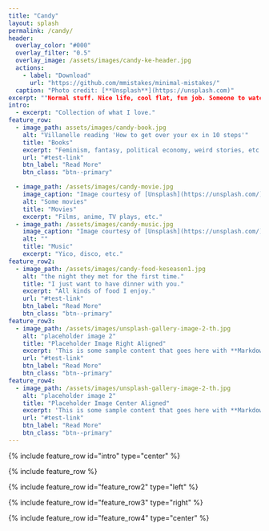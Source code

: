 ```yaml
---
title: "Candy"
layout: splash
permalink: /candy/
header:
  overlay_color: "#000"
  overlay_filter: "0.5"
  overlay_image: /assets/images/candy-ke-header.jpg
  actions:
    - label: "Download"
      url: "https://github.com/mmistakes/minimal-mistakes/"
  caption: "Photo credit: [**Unsplash**](https://unsplash.com)"
excerpt: ""Normal stuff. Nice life, cool flat, fun job. Someone to watch movies with.""
intro: 
  - excerpt: "Collection of what I love."
feature_row:
  - image_path: assets/images/candy-book.jpg
    alt: "Villanelle reading 'How to get over your ex in 10 steps'"
    title: "Books"
    excerpt: "Feminism, fantasy, political economy, weird stories, etc."
    url: "#test-link"
    btn_label: "Read More"
    btn_class: "btn--primary"

  - image_path: /assets/images/candy-movie.jpg
    image_caption: "Image courtesy of [Unsplash](https://unsplash.com/)"
    alt: "Some movies"
    title: "Movies"
    excerpt: "Films, anime, TV plays, etc."
  - image_path: /assets/images/candy-music.jpg
    image_caption: "Image courtesy of [Unsplash](https://unsplash.com/)"
    alt: ""
    title: "Music"
    excerpt: "Yico, disco, etc."
feature_row2:
  - image_path: /assets/images/candy-food-keseason1.jpg
    alt: "the night they met for the first time."
    title: "I just want to have dinner with you."
    excerpt: "All kinds of food I enjoy."
    url: "#test-link"
    btn_label: "Read More"
    btn_class: "btn--primary"
feature_row3:
  - image_path: /assets/images/unsplash-gallery-image-2-th.jpg
    alt: "placeholder image 2"
    title: "Placeholder Image Right Aligned"
    excerpt: 'This is some sample content that goes here with **Markdown** formatting. Right aligned with `type="right"`'
    url: "#test-link"
    btn_label: "Read More"
    btn_class: "btn--primary"
feature_row4:
  - image_path: /assets/images/unsplash-gallery-image-2-th.jpg
    alt: "placeholder image 2"
    title: "Placeholder Image Center Aligned"
    excerpt: 'This is some sample content that goes here with **Markdown** formatting. Centered with `type="center"`'
    url: "#test-link"
    btn_label: "Read More"
    btn_class: "btn--primary"
---
```


{% include feature_row id="intro" type="center" %}

{% include feature_row %}

{% include feature_row id="feature_row2" type="left" %}

{% include feature_row id="feature_row3" type="right" %}

{% include feature_row id="feature_row4" type="center" %}
